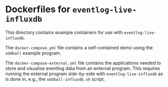 # Dockerfiles for `eventlog-live-influxdb`

This directory contains example containers for use with `eventlog-live-influxdb`.

The `docker-compose.yml` file contains a self-contained demo using the `oddball` example program.

The `docker-compose-external.yml` file contains the applications needed to store and visualise eventlog data from an external program. This requires running the external program side-by-side with `eventlog-live-influxdb` as is done in, e.g., the `oddball-influxdb.sh` script.
